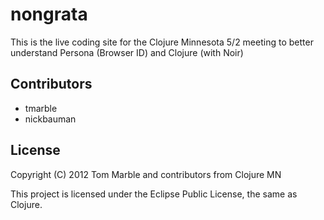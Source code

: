 # nongrata

This is the live coding site for the Clojure Minnesota
5/2 meeting to better understand Persona (Browser ID)
and Clojure (with Noir)

## Contributors

* tmarble
* nickbauman

## License

Copyright (C) 2012 Tom Marble and contributors from Clojure MN

This project is licensed under the Eclipse Public License, the same as Clojure.

